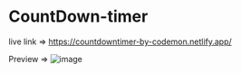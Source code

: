 # CountDown-timer

live link => https://countdowntimer-by-codemon.netlify.app/

Preview =>
![image](https://user-images.githubusercontent.com/77228339/123504453-0e0b3580-d677-11eb-86a7-0195444ba141.png)
